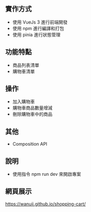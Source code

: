## 實作方式
 - 使用 VueJs 3 進行前端開發
 - 使用 npm 進行編譯和打包
 - 使用 pinia 進行狀態管理
## 功能特點
 - 商品列表清單
 - 購物車清單
## 操作
 - 加入購物車
 - 購物車商品數量增減
 - 刪除購物車中的商品
## 其他
 - Composition API
## 說明
 - 使用指令 npm run dev 來開啟專案
## 網頁展示
<https://wanuii.github.io/shopping-cart/>
